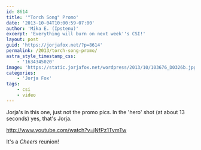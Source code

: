 ```yaml
---
id: 8614
title: '"Torch Song" Promo'
date: '2013-10-04T10:00:59-07:00'
author: 'Mika E. (Ipstenu)'
excerpt: 'Everything will burn on next week''s CSI!'
layout: post
guid: 'https://jorjafox.net/?p=8614'
permalink: /2013/torch-song-promo/
astra_style_timestamp_css:
    - '1634345020'
image: 'https://static.jorjafox.net/wordpress/2013/10/103676_D0326b.jpg'
categories:
    - 'Jorja Fox'
tags:
    - csi
    - video
---
```


Jorja's in this one, just not the promo pics. In the 'hero' shot (at about 13 seconds) yes, that's Jorja.

http://www.youtube.com/watch?v=jNfPz1TvmTw

It's a <em>Cheers</em> reunion!
